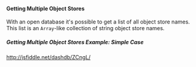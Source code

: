#### Getting Multiple Object Stores

With an open database it's possible to get a list of all object store names. This list is an `Array`-like collection of string object store names.

##### Getting Multiple Object Stores Example: Simple Case

http://jsfiddle.net/dashdb/ZCngL/